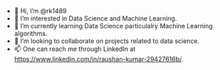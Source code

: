 - 👋 Hi, I’m @rk1489
- 👀 I’m interested in Data Science and Machine Learning.
- 🌱 I’m currently learning Data Science particulalry Machine Learning algorithms.
- 💞️ I’m looking to collaborate on projects related to data science.
- 📫 One can reach me through LinkedIn at https://www.linkedin.com/in/raushan-kumar-29427616b/.

<!---
rk1489/rk1489 is a ✨ special ✨ repository because its `README.md` (this file) appears on your GitHub profile.
You can click the Preview link to take a look at your changes.
--->
